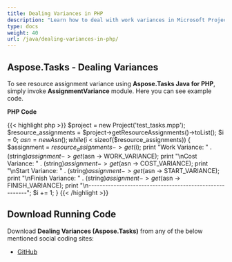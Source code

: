 ```yaml
---
title: Dealing Variances in PHP
description: "Learn how to deal with work variances in Microsoft Project (MPP/XML) files using Aspose.Tasks Java for PHP."
type: docs
weight: 40
url: /java/dealing-variances-in-php/
---
```


## **Aspose.Tasks - Dealing Variances**
To see resource assignment variance using **Aspose.Tasks Java for PHP**, simply invoke **AssignmentVariance** module. Here you can see example code.

**PHP Code**

{{< highlight php >}}
$project = new Project('test_tasks.mpp');
$resource_assignments = $project->getResourceAssignments()->toList();
$i = 0;
$asn = new Asn();
while ($i < sizeof($resource_assignments))
{
    $assignment = $resource_assignments->get($i);
    print "Work Variance: " . (string)$assignment -> get($asn -> WORK_VARIANCE);
    print "\nCost Variance: " . (string)$assignment -> get($asn -> COST_VARIANCE);
    print "\nStart Variance: " . (string)$assignment -> get($asn -> START_VARIANCE);
    print "\nFinish Variance: " . (string)$assignment -> get($asn -> FINISH_VARIANCE);
    print "\n--------------------------------------------------------";
    $i += 1;
}
{{< /highlight >}}

## **Download Running Code**
Download **Dealing Variances (Aspose.Tasks)** from any of the below mentioned social coding sites:

- [GitHub](https://github.com/aspose-tasks/Aspose.Tasks-for-Java/blob/master/Plugins/Aspose_Tasks_Java_for_PHP/src/aspose/tasks/WorkingWithResourceAssignments/AssignmentVariance.php)
